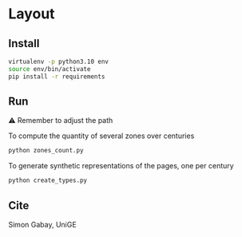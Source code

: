 # Layout

## Install


```bash
virtualenv -p python3.10 env
source env/bin/activate
pip install -r requirements
```

## Run

⚠️ Remember to adjust the path

To compute the quantity of several zones over centuries

```bash
python zones_count.py
```

To generate synthetic representations of the pages, one per century

```bash
python create_types.py
```

## Cite

Simon Gabay, UniGE